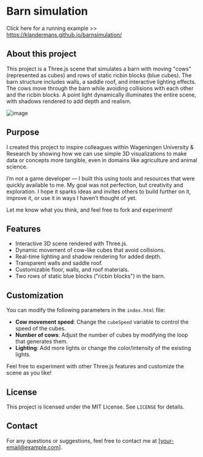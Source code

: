 
# Barn simulation

Click here for a running example >> https://klandermans.github.io/barnsimulation/

## About this project

This project is a Three.js scene that simulates a barn with moving "cows" (represented as cubes) and rows of static ricbin blocks (blue cubes). The barn structure includes walls, a saddle roof, and interactive lighting effects. The cows move through the barn while avoiding collisions with each other and the ricbin blocks. A point light dynamically illuminates the entire scene, with shadows rendered to add depth and realism.

![image](https://github.com/user-attachments/assets/fe07e8f3-0ffe-4ec4-9d43-4cca2e7b57f3)


## Purpose

I created this project to inspire colleagues within Wageningen University & Research by showing how we can use simple 3D visualizations to make data or concepts more tangible, even in domains like agriculture and animal science.

I’m not a game developer — I built this using tools and resources that were quickly available to me. My goal was not perfection, but creativity and exploration. I hope it sparks ideas and invites others to build further on it, improve it, or use it in ways I haven’t thought of yet.

Let me know what you think, and feel free to fork and experiment!



## Features

- Interactive 3D scene rendered with Three.js.
- Dynamic movement of cow-like cubes that avoid collisions.
- Real-time lighting and shadow rendering for added depth.
- Transparent walls and saddle roof.
- Customizable floor, walls, and roof materials.
- Two rows of static blue blocks ("ricbin blocks") in the barn.

## Customization

You can modify the following parameters in the `index.html` file:

- **Cow movement speed**: Change the `cubeSpeed` variable to control the speed of the cubes.
- **Number of cows**: Adjust the number of cubes by modifying the loop that generates them.
- **Lighting**: Add more lights or change the color/intensity of the existing lights.

Feel free to experiment with other Three.js features and customize the scene as you like!

## License

This project is licensed under the MIT License. See `LICENSE` for details.

## Contact

For any questions or suggestions, feel free to contact me at [your-email@example.com].
